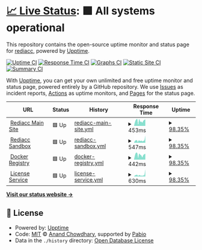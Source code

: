 # [📈 Live Status](https://status.rediacc.com): <!--live status--> **🟩 All systems operational**

This repository contains the open-source uptime monitor and status page for [rediacc](https://status.rediacc.com), powered by [Upptime](https://github.com/upptime/upptime).

[![Uptime CI](https://github.com/rediacc/upptime/workflows/Uptime%20CI/badge.svg)](https://github.com/rediacc/upptime/actions?query=workflow%3A%22Uptime+CI%22)
[![Response Time CI](https://github.com/rediacc/upptime/workflows/Response%20Time%20CI/badge.svg)](https://github.com/rediacc/upptime/actions?query=workflow%3A%22Response+Time+CI%22)
[![Graphs CI](https://github.com/rediacc/upptime/workflows/Graphs%20CI/badge.svg)](https://github.com/rediacc/upptime/actions?query=workflow%3A%22Graphs+CI%22)
[![Static Site CI](https://github.com/rediacc/upptime/workflows/Static%20Site%20CI/badge.svg)](https://github.com/rediacc/upptime/actions?query=workflow%3A%22Static+Site+CI%22)
[![Summary CI](https://github.com/rediacc/upptime/workflows/Summary%20CI/badge.svg)](https://github.com/rediacc/upptime/actions?query=workflow%3A%22Summary+CI%22)

With [Upptime](https://upptime.js.org), you can get your own unlimited and free uptime monitor and status page, powered entirely by a GitHub repository. We use [Issues](https://github.com/rediacc/upptime/issues) as incident reports, [Actions](https://github.com/rediacc/upptime/actions) as uptime monitors, and [Pages](https://status.rediacc.com) for the status page.

<!--start: status pages-->
<!-- This summary is generated by Upptime (https://github.com/upptime/upptime) -->
<!-- Do not edit this manually, your changes will be overwritten -->
<!-- prettier-ignore -->
| URL | Status | History | Response Time | Uptime |
| --- | ------ | ------- | ------------- | ------ |
| <img alt="" src="https://www.rediacc.com/favicon.ico" height="13"> [Rediacc Main Site](https://www.rediacc.com) | 🟩 Up | [rediacc-main-site.yml](https://github.com/rediacc/upptime/commits/HEAD/history/rediacc-main-site.yml) | <details><summary><img alt="Response time graph" src="./graphs/rediacc-main-site/response-time-week.png" height="20"> 453ms</summary><br><a href="https://status.rediacc.com/history/rediacc-main-site"><img alt="Response time 524" src="https://img.shields.io/endpoint?url=https%3A%2F%2Fraw.githubusercontent.com%2Frediacc%2Fupptime%2FHEAD%2Fapi%2Frediacc-main-site%2Fresponse-time.json"></a><br><a href="https://status.rediacc.com/history/rediacc-main-site"><img alt="24-hour response time 594" src="https://img.shields.io/endpoint?url=https%3A%2F%2Fraw.githubusercontent.com%2Frediacc%2Fupptime%2FHEAD%2Fapi%2Frediacc-main-site%2Fresponse-time-day.json"></a><br><a href="https://status.rediacc.com/history/rediacc-main-site"><img alt="7-day response time 453" src="https://img.shields.io/endpoint?url=https%3A%2F%2Fraw.githubusercontent.com%2Frediacc%2Fupptime%2FHEAD%2Fapi%2Frediacc-main-site%2Fresponse-time-week.json"></a><br><a href="https://status.rediacc.com/history/rediacc-main-site"><img alt="30-day response time 524" src="https://img.shields.io/endpoint?url=https%3A%2F%2Fraw.githubusercontent.com%2Frediacc%2Fupptime%2FHEAD%2Fapi%2Frediacc-main-site%2Fresponse-time-month.json"></a><br><a href="https://status.rediacc.com/history/rediacc-main-site"><img alt="1-year response time 524" src="https://img.shields.io/endpoint?url=https%3A%2F%2Fraw.githubusercontent.com%2Frediacc%2Fupptime%2FHEAD%2Fapi%2Frediacc-main-site%2Fresponse-time-year.json"></a></details> | <details><summary><a href="https://status.rediacc.com/history/rediacc-main-site">98.35%</a></summary><a href="https://status.rediacc.com/history/rediacc-main-site"><img alt="All-time uptime 99.25%" src="https://img.shields.io/endpoint?url=https%3A%2F%2Fraw.githubusercontent.com%2Frediacc%2Fupptime%2FHEAD%2Fapi%2Frediacc-main-site%2Fuptime.json"></a><br><a href="https://status.rediacc.com/history/rediacc-main-site"><img alt="24-hour uptime 100.00%" src="https://img.shields.io/endpoint?url=https%3A%2F%2Fraw.githubusercontent.com%2Frediacc%2Fupptime%2FHEAD%2Fapi%2Frediacc-main-site%2Fuptime-day.json"></a><br><a href="https://status.rediacc.com/history/rediacc-main-site"><img alt="7-day uptime 98.35%" src="https://img.shields.io/endpoint?url=https%3A%2F%2Fraw.githubusercontent.com%2Frediacc%2Fupptime%2FHEAD%2Fapi%2Frediacc-main-site%2Fuptime-week.json"></a><br><a href="https://status.rediacc.com/history/rediacc-main-site"><img alt="30-day uptime 99.25%" src="https://img.shields.io/endpoint?url=https%3A%2F%2Fraw.githubusercontent.com%2Frediacc%2Fupptime%2FHEAD%2Fapi%2Frediacc-main-site%2Fuptime-month.json"></a><br><a href="https://status.rediacc.com/history/rediacc-main-site"><img alt="1-year uptime 99.25%" src="https://img.shields.io/endpoint?url=https%3A%2F%2Fraw.githubusercontent.com%2Frediacc%2Fupptime%2FHEAD%2Fapi%2Frediacc-main-site%2Fuptime-year.json"></a></details>
| <img alt="" src="https://www.rediacc.com/favicon.ico" height="13"> [Rediacc Sandbox](https://sandbox.rediacc.com) | 🟩 Up | [rediacc-sandbox.yml](https://github.com/rediacc/upptime/commits/HEAD/history/rediacc-sandbox.yml) | <details><summary><img alt="Response time graph" src="./graphs/rediacc-sandbox/response-time-week.png" height="20"> 547ms</summary><br><a href="https://status.rediacc.com/history/rediacc-sandbox"><img alt="Response time 536" src="https://img.shields.io/endpoint?url=https%3A%2F%2Fraw.githubusercontent.com%2Frediacc%2Fupptime%2FHEAD%2Fapi%2Frediacc-sandbox%2Fresponse-time.json"></a><br><a href="https://status.rediacc.com/history/rediacc-sandbox"><img alt="24-hour response time 1659" src="https://img.shields.io/endpoint?url=https%3A%2F%2Fraw.githubusercontent.com%2Frediacc%2Fupptime%2FHEAD%2Fapi%2Frediacc-sandbox%2Fresponse-time-day.json"></a><br><a href="https://status.rediacc.com/history/rediacc-sandbox"><img alt="7-day response time 547" src="https://img.shields.io/endpoint?url=https%3A%2F%2Fraw.githubusercontent.com%2Frediacc%2Fupptime%2FHEAD%2Fapi%2Frediacc-sandbox%2Fresponse-time-week.json"></a><br><a href="https://status.rediacc.com/history/rediacc-sandbox"><img alt="30-day response time 536" src="https://img.shields.io/endpoint?url=https%3A%2F%2Fraw.githubusercontent.com%2Frediacc%2Fupptime%2FHEAD%2Fapi%2Frediacc-sandbox%2Fresponse-time-month.json"></a><br><a href="https://status.rediacc.com/history/rediacc-sandbox"><img alt="1-year response time 536" src="https://img.shields.io/endpoint?url=https%3A%2F%2Fraw.githubusercontent.com%2Frediacc%2Fupptime%2FHEAD%2Fapi%2Frediacc-sandbox%2Fresponse-time-year.json"></a></details> | <details><summary><a href="https://status.rediacc.com/history/rediacc-sandbox">98.35%</a></summary><a href="https://status.rediacc.com/history/rediacc-sandbox"><img alt="All-time uptime 99.25%" src="https://img.shields.io/endpoint?url=https%3A%2F%2Fraw.githubusercontent.com%2Frediacc%2Fupptime%2FHEAD%2Fapi%2Frediacc-sandbox%2Fuptime.json"></a><br><a href="https://status.rediacc.com/history/rediacc-sandbox"><img alt="24-hour uptime 100.00%" src="https://img.shields.io/endpoint?url=https%3A%2F%2Fraw.githubusercontent.com%2Frediacc%2Fupptime%2FHEAD%2Fapi%2Frediacc-sandbox%2Fuptime-day.json"></a><br><a href="https://status.rediacc.com/history/rediacc-sandbox"><img alt="7-day uptime 98.35%" src="https://img.shields.io/endpoint?url=https%3A%2F%2Fraw.githubusercontent.com%2Frediacc%2Fupptime%2FHEAD%2Fapi%2Frediacc-sandbox%2Fuptime-week.json"></a><br><a href="https://status.rediacc.com/history/rediacc-sandbox"><img alt="30-day uptime 99.25%" src="https://img.shields.io/endpoint?url=https%3A%2F%2Fraw.githubusercontent.com%2Frediacc%2Fupptime%2FHEAD%2Fapi%2Frediacc-sandbox%2Fuptime-month.json"></a><br><a href="https://status.rediacc.com/history/rediacc-sandbox"><img alt="1-year uptime 99.25%" src="https://img.shields.io/endpoint?url=https%3A%2F%2Fraw.githubusercontent.com%2Frediacc%2Fupptime%2FHEAD%2Fapi%2Frediacc-sandbox%2Fuptime-year.json"></a></details>
| <img alt="" src="https://www.docker.com/favicon.ico" height="13"> [Docker Registry](https://registry.rediacc.com/v2/) | 🟩 Up | [docker-registry.yml](https://github.com/rediacc/upptime/commits/HEAD/history/docker-registry.yml) | <details><summary><img alt="Response time graph" src="./graphs/docker-registry/response-time-week.png" height="20"> 442ms</summary><br><a href="https://status.rediacc.com/history/docker-registry"><img alt="Response time 479" src="https://img.shields.io/endpoint?url=https%3A%2F%2Fraw.githubusercontent.com%2Frediacc%2Fupptime%2FHEAD%2Fapi%2Fdocker-registry%2Fresponse-time.json"></a><br><a href="https://status.rediacc.com/history/docker-registry"><img alt="24-hour response time 543" src="https://img.shields.io/endpoint?url=https%3A%2F%2Fraw.githubusercontent.com%2Frediacc%2Fupptime%2FHEAD%2Fapi%2Fdocker-registry%2Fresponse-time-day.json"></a><br><a href="https://status.rediacc.com/history/docker-registry"><img alt="7-day response time 442" src="https://img.shields.io/endpoint?url=https%3A%2F%2Fraw.githubusercontent.com%2Frediacc%2Fupptime%2FHEAD%2Fapi%2Fdocker-registry%2Fresponse-time-week.json"></a><br><a href="https://status.rediacc.com/history/docker-registry"><img alt="30-day response time 479" src="https://img.shields.io/endpoint?url=https%3A%2F%2Fraw.githubusercontent.com%2Frediacc%2Fupptime%2FHEAD%2Fapi%2Fdocker-registry%2Fresponse-time-month.json"></a><br><a href="https://status.rediacc.com/history/docker-registry"><img alt="1-year response time 479" src="https://img.shields.io/endpoint?url=https%3A%2F%2Fraw.githubusercontent.com%2Frediacc%2Fupptime%2FHEAD%2Fapi%2Fdocker-registry%2Fresponse-time-year.json"></a></details> | <details><summary><a href="https://status.rediacc.com/history/docker-registry">98.35%</a></summary><a href="https://status.rediacc.com/history/docker-registry"><img alt="All-time uptime 99.29%" src="https://img.shields.io/endpoint?url=https%3A%2F%2Fraw.githubusercontent.com%2Frediacc%2Fupptime%2FHEAD%2Fapi%2Fdocker-registry%2Fuptime.json"></a><br><a href="https://status.rediacc.com/history/docker-registry"><img alt="24-hour uptime 100.00%" src="https://img.shields.io/endpoint?url=https%3A%2F%2Fraw.githubusercontent.com%2Frediacc%2Fupptime%2FHEAD%2Fapi%2Fdocker-registry%2Fuptime-day.json"></a><br><a href="https://status.rediacc.com/history/docker-registry"><img alt="7-day uptime 98.35%" src="https://img.shields.io/endpoint?url=https%3A%2F%2Fraw.githubusercontent.com%2Frediacc%2Fupptime%2FHEAD%2Fapi%2Fdocker-registry%2Fuptime-week.json"></a><br><a href="https://status.rediacc.com/history/docker-registry"><img alt="30-day uptime 99.29%" src="https://img.shields.io/endpoint?url=https%3A%2F%2Fraw.githubusercontent.com%2Frediacc%2Fupptime%2FHEAD%2Fapi%2Fdocker-registry%2Fuptime-month.json"></a><br><a href="https://status.rediacc.com/history/docker-registry"><img alt="1-year uptime 99.29%" src="https://img.shields.io/endpoint?url=https%3A%2F%2Fraw.githubusercontent.com%2Frediacc%2Fupptime%2FHEAD%2Fapi%2Fdocker-registry%2Fuptime-year.json"></a></details>
| <img alt="" src="https://www.rediacc.com/favicon.ico" height="13"> [License Service](https://lic.rediacc.com) | 🟩 Up | [license-service.yml](https://github.com/rediacc/upptime/commits/HEAD/history/license-service.yml) | <details><summary><img alt="Response time graph" src="./graphs/license-service/response-time-week.png" height="20"> 630ms</summary><br><a href="https://status.rediacc.com/history/license-service"><img alt="Response time 533" src="https://img.shields.io/endpoint?url=https%3A%2F%2Fraw.githubusercontent.com%2Frediacc%2Fupptime%2FHEAD%2Fapi%2Flicense-service%2Fresponse-time.json"></a><br><a href="https://status.rediacc.com/history/license-service"><img alt="24-hour response time 2745" src="https://img.shields.io/endpoint?url=https%3A%2F%2Fraw.githubusercontent.com%2Frediacc%2Fupptime%2FHEAD%2Fapi%2Flicense-service%2Fresponse-time-day.json"></a><br><a href="https://status.rediacc.com/history/license-service"><img alt="7-day response time 630" src="https://img.shields.io/endpoint?url=https%3A%2F%2Fraw.githubusercontent.com%2Frediacc%2Fupptime%2FHEAD%2Fapi%2Flicense-service%2Fresponse-time-week.json"></a><br><a href="https://status.rediacc.com/history/license-service"><img alt="30-day response time 533" src="https://img.shields.io/endpoint?url=https%3A%2F%2Fraw.githubusercontent.com%2Frediacc%2Fupptime%2FHEAD%2Fapi%2Flicense-service%2Fresponse-time-month.json"></a><br><a href="https://status.rediacc.com/history/license-service"><img alt="1-year response time 533" src="https://img.shields.io/endpoint?url=https%3A%2F%2Fraw.githubusercontent.com%2Frediacc%2Fupptime%2FHEAD%2Fapi%2Flicense-service%2Fresponse-time-year.json"></a></details> | <details><summary><a href="https://status.rediacc.com/history/license-service">98.35%</a></summary><a href="https://status.rediacc.com/history/license-service"><img alt="All-time uptime 99.29%" src="https://img.shields.io/endpoint?url=https%3A%2F%2Fraw.githubusercontent.com%2Frediacc%2Fupptime%2FHEAD%2Fapi%2Flicense-service%2Fuptime.json"></a><br><a href="https://status.rediacc.com/history/license-service"><img alt="24-hour uptime 100.00%" src="https://img.shields.io/endpoint?url=https%3A%2F%2Fraw.githubusercontent.com%2Frediacc%2Fupptime%2FHEAD%2Fapi%2Flicense-service%2Fuptime-day.json"></a><br><a href="https://status.rediacc.com/history/license-service"><img alt="7-day uptime 98.35%" src="https://img.shields.io/endpoint?url=https%3A%2F%2Fraw.githubusercontent.com%2Frediacc%2Fupptime%2FHEAD%2Fapi%2Flicense-service%2Fuptime-week.json"></a><br><a href="https://status.rediacc.com/history/license-service"><img alt="30-day uptime 99.29%" src="https://img.shields.io/endpoint?url=https%3A%2F%2Fraw.githubusercontent.com%2Frediacc%2Fupptime%2FHEAD%2Fapi%2Flicense-service%2Fuptime-month.json"></a><br><a href="https://status.rediacc.com/history/license-service"><img alt="1-year uptime 99.29%" src="https://img.shields.io/endpoint?url=https%3A%2F%2Fraw.githubusercontent.com%2Frediacc%2Fupptime%2FHEAD%2Fapi%2Flicense-service%2Fuptime-year.json"></a></details>

<!--end: status pages-->

[**Visit our status website →**](https://status.rediacc.com)

## 📄 License

- Powered by: [Upptime](https://github.com/upptime/upptime)
- Code: [MIT](./LICENSE) © [Anand Chowdhary](https://anandchowdhary.com), supported by [Pabio](https://pabio.com)
- Data in the `./history` directory: [Open Database License](https://opendatacommons.org/licenses/odbl/1-0/)

